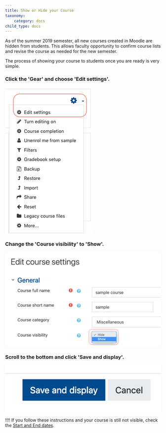 ```yaml
---
title: Show or Hide your Course
taxonomy:
    category: docs
child_type: docs
---
```


As of the summer 2019 semester, all new courses created in Moodle are hidden from students. This allows faculty opportunity to confirm course lists and revise the course as needed for the new semester.

The process of showing your course to students once you are ready is very simple.

### Click the 'Gear' and choose 'Edit settings'.

![](show-hide-1.png)

### Change the 'Course visibility' to 'Show'.

![](show-hide-2.png)

### Scroll to the bottom and click 'Save and display'.

![](show-hide-3.png)

!!!! If you follow these instructions and your course is still not visible, check the [Start and End dates](https://create.twu.ca/help/moodle/faculty/organization/course-start-end-dates).
